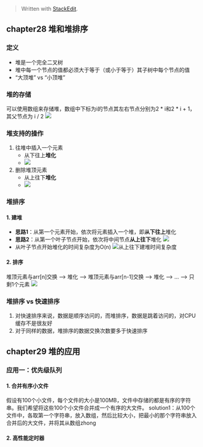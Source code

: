 


> Written with [StackEdit](https://stackedit.io/).

## chapter28 堆和堆排序
### 定义

* 堆是一个完全二叉树
* 堆中每一个节点的值都必须大于等于（或小于等于）其子树中每个节点的值
* “大顶堆” vs “小顶堆”

### 堆的存储
可以使用数组来存储堆，数组中下标为i的节点其左右节点分别为2 * i和2 * i + 1，其父节点为 i / 2
![](https://static001.geekbang.org/resource/image/4d/1e/4d349f57947df6590a2dd1364c3b0b1e.jpg)


### 堆支持的操作

1. 往堆中插入一个元素
	* 从下往上**堆化**
	* ![](https://static001.geekbang.org/resource/image/e3/0e/e3744661e038e4ae570316bc862b2c0e.jpg)
2. 删除堆顶元素
	* 从上往下**堆化**
	* ![](https://static001.geekbang.org/resource/image/11/60/110d6f442e718f86d2a1d16095513260.jpg)

### 堆排序
#### 1. 建堆
* **思路1**：从第一个元素开始，依次将元素插入一个堆，即**从下往上**堆化
* **思路2**：从第一个叶子节点开始，依次将中间节点**从上往下**堆化
![](https://static001.geekbang.org/resource/image/50/1e/50c1e6bc6fe68378d0a66bdccfff441e.jpg)
* 从叶子节点开始堆化的时间复杂度为O(n)
![从上往下建堆时间复杂度]()


#### 2. 排序
堆顶元素与arr[n]交换 --> 堆化 --> 堆顶元素与arr[n-1]交换 --> 堆化 --> ... --> 只剩1个元素
![](https://static001.geekbang.org/resource/image/23/d1/23958f889ca48dbb8373f521708408d1.jpg)

### 堆排序 vs 快速排序
1. 对快速排序来说，数据是顺序访问的，而堆排序，数据是跳着访问的，对CPU缓存不是很友好
2. 对于同样的数据，堆排序的数据交换次数要多于快速排序

## chapter29 堆的应用
### 应用一：优先级队列
#### 1. 合并有序小文件
假设有100个小文件，每个文件的大小是100MB，文件中存储的都是有序的字符串。我们希望将这些100个小文件合并成一个有序的大文件。
solution1：从100个文件中，各取第一个字符串，放入数组，然后比较大小，把最小的那个字符串放入合并后的大文件，并将其从数组zhong

#### 2. 高性能定时器


<!--stackedit_data:
eyJoaXN0b3J5IjpbNzc5Mjk3MTI3LDYwODUwODA3MCwxMjkxMz
E2MDk4LC0xNjcyNTUxOTMwLDEzNzc1ODMyMDUsNzA0MjAxNDk0
LC01OTc4ODg0ODEsMTA0NzUyNzIzLDg5MDQ2MzcwNSwtNDA2OT
YyMjg1LC05OTk0OTY0MzJdfQ==
-->